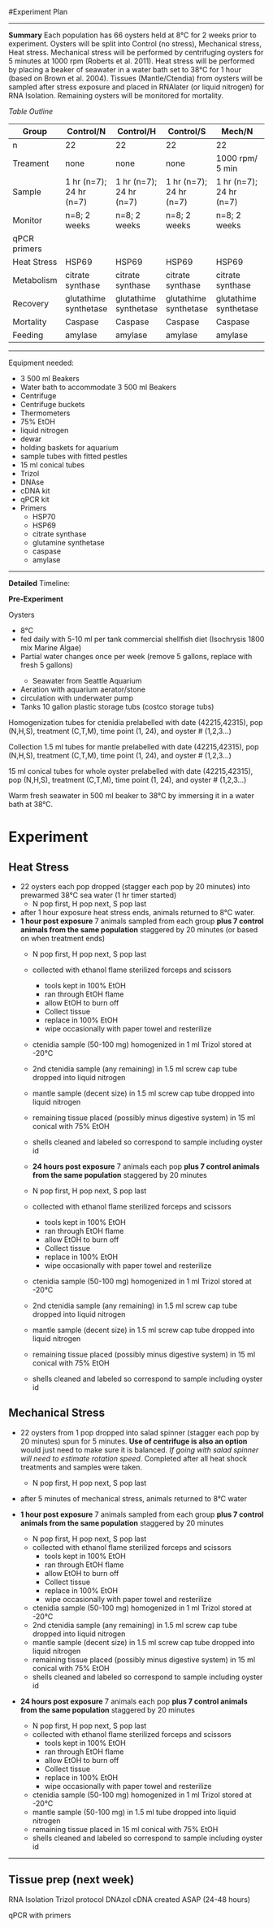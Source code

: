 #Experiment Plan
____

**Summary**
Each population has 66 oysters held at 8&deg;C for 2 weeks prior to experiment.  Oysters will be split into Control (no stress), Mechanical stress, Heat stress.  Mechanical stress will be performed by centrifuging  oysters for 5 minutes at 1000 rpm (Roberts et al. 2011). Heat stress will be performed by placing a beaker of seawater in a water bath set to 38&deg;C for 1 hour (based on Brown et al. 2004). Tissues (Mantle/Ctendia) from oysters will be sampled after stress exposure and placed in RNAlater (or liquid nitrogen) for RNA Isolation. Remaining oysters will be monitored for mortality.

*Table Outline*

| Group        | Control/N             | Control/H             | Control/S             | Mech/N                | Mech/H                | Mech/S                | Heat/N                | Heat/H                | Heat/S                |
|--------------|-----------------------|-----------------------|-----------------------|-----------------------|-----------------------|-----------------------|-----------------------|-----------------------|-----------------------|
| n            | 22                    | 22                    | 22                    | 22                    | 22                    | 22                    | 22                    | 22                    | 22                    |
| Treament     | none         | none         | none        | 1000 rpm/ 5 min       | 1000 rpm/ 5 min       | 1000 rpm/ 5 min       | 38&deg;C/ 1 hr        | 38&deg;C/ 1 hr        | 38&deg;C/ 1 hr        |
| Sample       | 1 hr (n=7); 24 hr (n=7)        | 1 hr (n=7); 24 hr (n=7)        | 1 hr (n=7); 24 hr (n=7)        | 1 hr (n=7); 24 hr (n=7)        | 1 hr (n=7); 24 hr (n=7)        | 1 hr (n=7); 24 hr (n=7)        | 1 hr (n=7); 24 hr (n=7)        | 1 hr (n=7); 24 hr (n=7)        | 1 hr (n=7); 24 hr (n=7)        |
| Monitor      | n=8; 2 weeks     | n=8; 2 weeks     | n=8; 2 weeks     | n=8; 2 weeks     | n=8; 2 weeks     | n=8; 2 weeks     | n=8; 2 weeks     | n=8; 2 weeks     | n=8; 2 weeks     |
| qPCR primers |                       |                       |                       |                       |                       |                       |                       |                       |                       |
| Heat Stress  | HSP69                 | HSP69                 | HSP69                 | HSP69                 | HSP69                 | HSP69                 | HSP69                 | HSP69                 | HSP69                 |
| Metabolism   | citrate synthase      | citrate synthase      | citrate synthase      | citrate synthase      | citrate synthase      | citrate synthase      | citrate synthase      | citrate synthase      | citrate synthase      |
| Recovery     | glutathime synthetase | glutathime synthetase | glutathime synthetase | glutathime synthetase | glutathime synthetase | glutathime synthetase | glutathime synthetase | glutathime synthetase | glutathime synthetase |
| Mortality    | Caspase               | Caspase               | Caspase               | Caspase               | Caspase               | Caspase               | Caspase               | Caspase               | Caspase               |
| Feeding      | amylase               | amylase               | amylase               | amylase               | amylase               | amylase               | amylase               | amylase               | amylase               |

---
Equipment needed:

- 3 500 ml Beakers
- Water bath to accommodate 3 500 ml Beakers
- Centrifuge
- Centrifuge buckets
- Thermometers
- 75% EtOH
- liquid nitrogen
- dewar
- holding baskets for aquarium
- sample tubes with fitted pestles
- 15 ml conical tubes
- Trizol
- DNAse
- cDNA kit
- qPCR kit
- Primers
	- HSP70
	- HSP69
	- citrate synthase
	- glutamine synthetase
	- caspase
	- amylase

---

**Detailed** Timeline:

**Pre-Experiment**

Oysters 

- 8&deg;C 
- fed daily with 5-10 ml per tank commercial shellfish diet (Isochrysis 1800 mix Marine Algae) <NOTE will need to convert to cell equiv>
- Partial water changes once per week (remove 5 gallons, replace with fresh 5 gallons) <NOTE need to convert to metric>
	- Seawater from Seattle Aquarium 
- Aeration with aquarium aerator/stone
- circulation with underwater pump 
- Tanks 10 gallon plastic storage tubs (costco storage tubs) <NOTE will need metric for paper>

Homogenization tubes for ctenidia prelabelled with date (42215,42315), pop (N,H,S), treatment (C,T,M), time point (1, 24), and oyster # (1,2,3...)

Collection 1.5 ml tubes for mantle prelabelled with date (42215,42315), pop (N,H,S), treatment (C,T,M), time point (1, 24), and oyster # (1,2,3...)

15 ml conical tubes for whole oyster prelabelled with date (42215,42315), pop (N,H,S), treatment (C,T,M), time point (1, 24), and oyster # (1,2,3...)

Warm fresh seawater in 500 ml beaker to 38&deg;C by immersing it in a water bath at 38&deg;C. 


# Experiment

Heat Stress
---

- 22 oysters each pop dropped (stagger each pop by 20 minutes) into prewarmed 38&deg;C sea water (1 hr timer started)    
	- N pop first, H pop next, S pop last     
- after 1 hour exposure heat stress ends, animals returned to 8&deg;C water.
- **1 hour post exposure** 7 animals sampled from each group **plus 7 control animals from the same population** staggered by 20 minutes (or based on when treatment ends)
	- N pop first, H pop next, S pop last
	- collected with ethanol flame sterilized forceps and scissors
		- tools kept in 100% EtOH
		- ran through EtOH flame
		- allow EtOH to burn off
		- Collect tissue
		- replace in 100% EtOH
		- wipe occasionally with paper towel and resterilize
	- ctenidia sample (50-100 mg) homogenized in 1 ml Trizol stored at -20&deg;C
	-  2nd ctenidia sample (any remaining) in 1.5 ml screw cap tube dropped into liquid nitrogen
	- mantle sample (decent size) in 1.5 ml screw cap tube dropped into liquid nitrogen
	- remaining tissue placed (possibly minus digestive system) in 15 ml conical with 75% EtOH
	- shells cleaned and labeled so correspond to sample including oyster id
	
	
	- **24 hours post exposure** 7 animals each pop **plus 7 control animals from the same population**  staggered by 20 minutes
	- N pop first, H pop next, S pop last
	- collected with ethanol flame sterilized forceps and scissors
		- tools kept in 100% EtOH
		- ran through EtOH flame
		- allow EtOH to burn off
		- Collect tissue
		- replace in 100% EtOH
		- wipe occasionally with paper towel and resterilize
	- ctenidia sample (50-100 mg) homogenized in 1 ml Trizol stored at -20&deg;C
	-  2nd ctenidia sample (any remaining) in 1.5 ml screw cap tube dropped into liquid nitrogen
	- mantle sample (decent size) in 1.5 ml screw cap tube dropped into liquid nitrogen
	- remaining tissue placed (possibly minus digestive system) in 15 ml conical with 75% EtOH
	- shells cleaned and labeled so correspond to sample including oyster id

Mechanical Stress
---

- 22 oysters from 1 pop dropped into salad spinner (stagger each pop by 20 minutes) spun for 5 minutes.  **Use of centrifuge is also an option** would just need to make sure it is balanced.  _If going with salad spinner will need to estimate rotation speed._ Completed after all heat shock treatments and samples were taken.
	- N pop first, H pop next, S pop last
- after 5 minutes of  mechanical stress, animals returned to 8&deg;C water
- **1 hour post exposure** 7 animals sampled from each group **plus 7 control animals from the same population** staggered by 20 minutes 
	- N pop first, H pop next, S pop last
	- collected with ethanol flame sterilized forceps and scissors
		- tools kept in 100% EtOH
		- ran through EtOH flame
		- allow EtOH to burn off
		- Collect tissue
		- replace in 100% EtOH
		- wipe occasionally with paper towel and resterilize
	- ctenidia sample (50-100 mg) homogenized in 1 ml Trizol stored at -20&deg;C
	-  2nd ctenidia sample (any remaining) in 1.5 ml screw cap tube dropped into liquid nitrogen
	- mantle sample (decent size) in 1.5 ml screw cap tube dropped into liquid nitrogen
	- remaining tissue placed (possibly minus digestive system) in 15 ml conical with 75% EtOH
	- shells cleaned and labeled so correspond to sample including oyster id

- **24 hours post exposure** 7 animals each pop **plus 7 control animals from the same population** staggered by 20 minutes
	- N pop first, H pop next, S pop last
	- collected with ethanol flame sterilized forceps and scissors
		- tools kept in 100% EtOH
		- ran through EtOH flame
		- allow EtOH to burn off
		- Collect tissue
		- replace in 100% EtOH
		- wipe occasionally with paper towel and resterilize
	- ctenidia sample (50-100 mg) homogenized in 1 ml Trizol stored at -20&deg;C
	- mantle sample (50-100 mg) in 1.5 ml tube dropped into liquid nitrogen
	- remaining tissue placed in 15 ml conical with 75% EtOH
	- shells cleaned and labeled so correspond to sample including oyster id



	
	
---
Tissue prep (next week)
---

RNA Isolation
Trizol protocol
DNAzol
cDNA created ASAP (24-48 hours)

qPCR with primers
 
